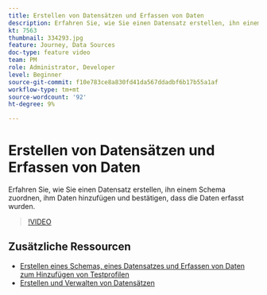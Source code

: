```yaml
---
title: Erstellen von Datensätzen und Erfassen von Daten
description: Erfahren Sie, wie Sie einen Datensatz erstellen, ihn einem Schema zuordnen, ihm Daten hinzufügen und bestätigen, dass die Daten erfasst wurden.
kt: 7563
thumbnail: 334293.jpg
feature: Journey, Data Sources
doc-type: feature video
team: PM
role: Administrator, Developer
level: Beginner
source-git-commit: f10e783ce8a830fd41da567ddadbf6b17b55a1af
workflow-type: tm+mt
source-wordcount: '92'
ht-degree: 9%

---
```



# Erstellen von Datensätzen und Erfassen von Daten

Erfahren Sie, wie Sie einen Datensatz erstellen, ihn einem Schema zuordnen, ihm Daten hinzufügen und bestätigen, dass die Daten erfasst wurden.

>[!VIDEO](https://video.tv.adobe.com/v/334293?quality=12)

## Zusätzliche Ressourcen

* [Erstellen eines Schemas, eines Datensatzes und Erfassen von Daten zum Hinzufügen von Testprofilen](https://experienceleague.adobe.com/docs/journey-optimizer/using/orchestrate-journeys/about-journeys/creating-test-profiles.html)
* [Erstellen und Verwalten von Datensätzen](https://experienceleague.adobe.com/docs/experience-platform/catalog/datasets/user-guide.html?lang=de)
